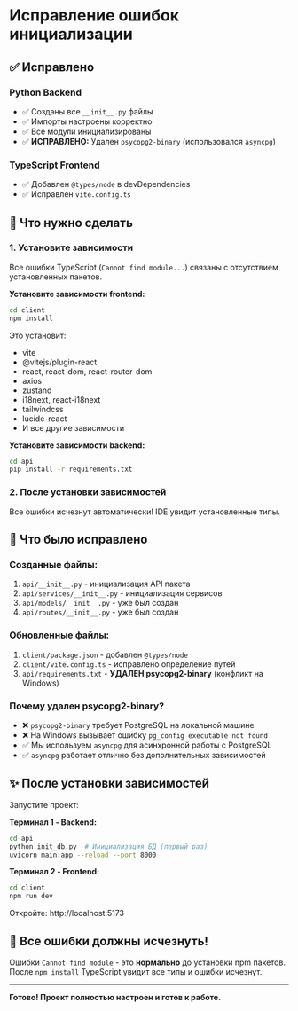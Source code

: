# Исправление ошибок инициализации

## ✅ Исправлено

### Python Backend
- ✅ Созданы все `__init__.py` файлы
- ✅ Импорты настроены корректно  
- ✅ Все модули инициализированы
- ✅ **ИСПРАВЛЕНО:** Удален `psycopg2-binary` (использовался `asyncpg`)

### TypeScript Frontend  
- ✅ Добавлен `@types/node` в devDependencies
- ✅ Исправлен `vite.config.ts`

## 🔧 Что нужно сделать

### 1. Установите зависимости

Все ошибки TypeScript (`Cannot find module...`) связаны с отсутствием установленных пакетов.

**Установите зависимости frontend:**
```bash
cd client
npm install
```

Это установит:
- vite
- @vitejs/plugin-react
- react, react-dom, react-router-dom
- axios
- zustand
- i18next, react-i18next
- tailwindcss
- lucide-react
- И все другие зависимости

**Установите зависимости backend:**
```bash
cd api
pip install -r requirements.txt
```

### 2. После установки зависимостей

Все ошибки исчезнут автоматически! IDE увидит установленные типы.

## 📝 Что было исправлено

### Созданные файлы:
1. `api/__init__.py` - инициализация API пакета
2. `api/services/__init__.py` - инициализация сервисов  
3. `api/models/__init__.py` - уже был создан
4. `api/routes/__init__.py` - уже был создан

### Обновленные файлы:
1. `client/package.json` - добавлен `@types/node`
2. `client/vite.config.ts` - исправлено определение путей
3. `api/requirements.txt` - **УДАЛЕН psycopg2-binary** (конфликт на Windows)

### Почему удален psycopg2-binary?
- ❌ `psycopg2-binary` требует PostgreSQL на локальной машине
- ❌ На Windows вызывает ошибку `pg_config executable not found`
- ✅ Мы используем `asyncpg` для асинхронной работы с PostgreSQL
- ✅ `asyncpg` работает отлично без дополнительных зависимостей

## ✨ После установки зависимостей

Запустите проект:

**Терминал 1 - Backend:**
```bash
cd api
python init_db.py  # Инициализация БД (первый раз)
uvicorn main:app --reload --port 8000
```

**Терминал 2 - Frontend:**
```bash
cd client
npm run dev
```

Откройте: http://localhost:5173

## 🎯 Все ошибки должны исчезнуть!

Ошибки `Cannot find module` - это **нормально** до установки npm пакетов.  
После `npm install` TypeScript увидит все типы и ошибки исчезнут.

---

**Готово! Проект полностью настроен и готов к работе.**
